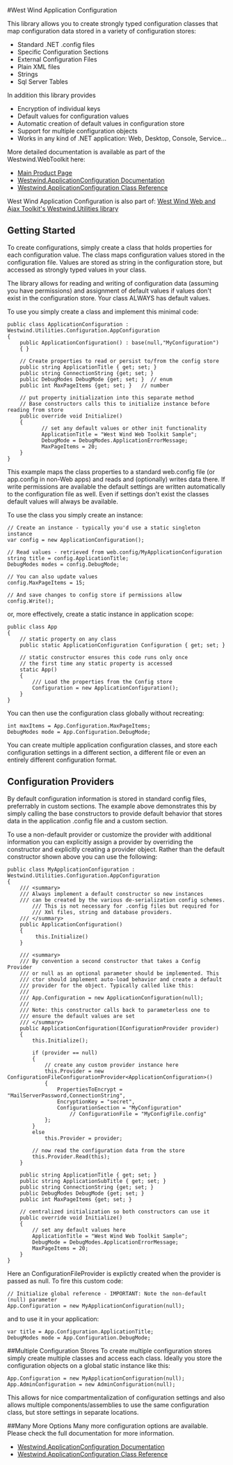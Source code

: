 #West Wind Application Configuration

This library allows you to create strongly typed configuration classes
that map configuration data stored in a variety of configuration stores:

* Standard .NET .config files
* Specific Configuration Sections
* External Configuration Files
* Plain XML files
* Strings
* Sql Server Tables

In addition this library provides
* Encryption of individual keys
* Default values for configuration values
* Automatic creation of default values in configuration store
* Support for multiple configuration objects
* Works in any kind of .NET application: Web, Desktop, Console, Service...

More detailed documentation is available as part of the Westwind.WebToolkit
here:
* [Main Product Page](http://west-wind.com/westwind.applicationconfiguration)
* [Westwind.ApplicationConfiguration Documentation](http://west-wind.com/westwind.applicationconfiguration/docs)
* [Westwind.ApplicationConfiguration Class Reference](hhttp://west-wind.com/westwind.ApplicationConfiguration/docs?page=_3lf07k2cg.htm)

West Wind Application Configuration is also part of: 
[West Wind Web and Ajax Toolkit's Westwind.Utilities library](http://west-wind.com/WestwindWebToolkit/)

## Getting Started
To create configurations, simply create a class that holds properties
for each configuration value. The class maps configuration values
stored in the configuration file. Values are stored as string in 
the configuration store, but accessed as strongly typed values
in your class.

The library allows for reading and writing of configuration data
(assuming you have permissions) and assignment of default values
if values don't exist in the configuration store. Your class ALWAYS
has default values.

To use you simply create a class and implement this minimal code:

	public class ApplicationConfiguration : Westwind.Utilities.Configuration.AppConfiguration
	{
	    public ApplicationConfiguration() : base(null,"MyConfiguration")
	    { }
	    
	    // Create properties to read or persist to/from the config store
	    public string ApplicationTitle { get; set; }
	    public string ConnectionString {get; set; }
	    public DebugModes DebugMode {get; set; }  // enum
	    public int MaxPageItems {get; set; }   // number

	    // put property initialization into this separate method
	    // Base constructors calls this to initialize instance before reading from store
	    public override void Initialize()
	    {
	           // set any default values or other init functionality
	           ApplicationTitle = "West Wind Web Toolkit Sample";
	           DebugMode = DebugModes.ApplicationErrorMessage;
	           MaxPageItems = 20;
	    }
	}

This example maps the class properties to a standard web.config 
file (or app.config in non-Web apps) and reads and (optionally) writes
data there. If write permissions are available the default settings
are written automatically to the configuration file as well. Even
if settings don't exist the classes default values will always be
available.

To use the class you simply create an instance:

	// Create an instance - typically you'd use a static singleton instance
	var config = new ApplicationConfiguration();
	
	// Read values - retrieved from web.config/MyApplicationConfiguration
	string title = config.ApplicationTitle;
	DebugModes modes = config.DebugMode;  
	
	// You can also update values
	config.MaxPageItems = 15;
	
	// And save changes to config store if permissions allow
	config.Write();

or, more effectively, create a static instance in application scope:

	public class App
	{
	    // static property on any class
	    public static ApplicationConfiguration Configuration { get; set; }
	
	    // static constructor ensures this code runs only once 
	    // the first time any static property is accessed
	    static App()
	    {
	        /// Load the properties from the Config store
	        Configuration = new ApplicationConfiguration();
	    }
	}

You can then use the configuration class globally without recreating:

	int maxItems = App.Configuration.MaxPageItems;
	DebugModes mode = App.Configuration.DebugMode;

You can create multiple application configuration classes, and store each
configuration settings in a different section, a different file or even an
entirely different configuration format.

## Configuration Providers
By default configuration information is stored in standard config files,
preferrably in custom sections. The example above demonstrates this
by simply calling the base constructors to provide default behavior
that stores data in the application .config file and a custom section.

To use a non-default provider or customize the provider with additional
information you can explicitly assign a provider by overriding the 
constructor and explicitly creating a provider object. Rather than 
the default constructor shown above you can use the following:

	public class MyApplicationConfiguration : Westwind.Utilities.Configuration.AppConfiguration
	{
	    /// <summary>
	    /// Always implement a default constructor so new instances
	    /// can be created by the various de-serialization config schemes.
            /// This is not necessary for .config files but required for
            /// Xml files, string and database providers.            
	    /// </summary>
	    public ApplicationConfiguration() 
	    {
	         this.Initialize()
	    }

	    /// <summary>
	    /// By convention a second constructor that takes a Config Provider
	    /// or null as an optional parameter should be implemented. This
	    /// ctor should implement auto-load behavior and create a default
	    /// provider for the object. Typically called like this:
	    ///
	    /// App.Configuration = new ApplicationConfiguration(null);
	    /// 
	    /// Note: this constructor calls back to parameterless one to
	    /// ensure the default values are set
	    /// </summary>  
	    public ApplicationConfiguration(IConfigurationProvider provider)
	    {
	        this.Initialize();

	        if (provider == null)
	        {
	            // create any custom provider instance here
	            this.Provider = new ConfigurationFileConfigurationProvider<ApplicationConfiguration>()
	            {
	                PropertiesToEncrypt = "MailServerPassword,ConnectionString",
	                EncryptionKey = "secret",
	                ConfigurationSection = "MyConfiguration"
                        // ConfigurationFile = "MyConfigFile.config"
	            };
	        }
	        else
	            this.Provider = provider;

	        // now read the configuration data from the store
	        this.Provider.Read(this);
	    }

	    public string ApplicationTitle { get; set; }
	    public string ApplicationSubTitle { get; set; } 
	    public string ConnectionString {get; set; }
	    public DebugModes DebugMode {get; set; }
	    public int MaxPageItems {get; set; }

	    // centralized initialization so both constructors can use it
	    public override void Initialize()
	    {
	        // set any default values here
	        ApplicationTitle = "West Wind Web Toolkit Sample";
	        DebugMode = DebugModes.ApplicationErrorMessage;
	        MaxPageItems = 20;
	    }
	}

Here an ConfigurationFileProvider is explictly created when the provider is passed as null.
To fire this custom code:

	// Initialize global reference - IMPORTANT: Note the non-default (null) parameter
	App.Configuration = new MyApplicationConfiguration(null);

and to use it in your application:

	var title = App.Configuration.ApplicationTitle;
	DebugModes mode = App.Configuration.DebugMode;

##Multiple Configuration Stores
To create multiple configuration stores simply create multiple classes and 
access each class. Ideally you store the configuration objects on a global
static instance like this:

	App.Configuration = new MyApplicationConfiguration(null);
	App.AdminConfiguration = new AdminConfiguration(null);

This allows for nice compartmentalization of configuration settings and
also allows multiple components/assemblies to use the same configuration
class, but store settings in separate locations.

##Many More Options
Many more configuration options are available. Please check the full documentation
for more information.

* [Westwind.ApplicationConfiguration Documentation](http://west-wind.com/westwindwebtoolkit/docs/page=_2le027umn.htm)
* [Westwind.ApplicationConfiguration Class Reference](http://west-wind.com/westwindwebtoolkit/docs/?page=_3ff0psdpu.htm)